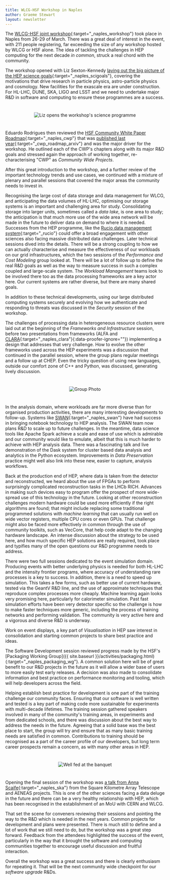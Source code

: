 ```yaml
---
title: WLCG-HSF Workshop in Naples
author: Graeme Stewart
layout: newsletter
---
```


The [WLCG-HSF joint workshop](https://indico.cern.ch/event/658060/overview){:target="_naples_workshop"}
took place in Naples from 26-29 of March. There was a great deal of interest
in the event, with 211 people registering, far exceeding the size of any
workshop hosted by WLCG or HSF alone. The idea
of tackling the challenges in HEP computing for the next decade *in common*,
struck a real chord with the community.

The workshop opened with Liz Sexton-Kennedy [laying out the big picture of
the HEP science goals](https://indico.cern.ch/event/658060/contributions/2844782/attachments/1622746/2582912/ScienceGoalsWLCG-HSFworkshop2018.pdf){:target="_naples_scigoals"},
covering the motivations that drive research in
particle physics, astro-particle physics and cosmology. New facilities for
the exascale era are under construction. For HL-LHC, DUNE, SKA, LIGO and LSST and we need to undertake
major R&D in software and computing to ensure these programmes
are a success.

<div style="text-align:center; padding:25px"><img src="{{ '/images/workshops/naples-ws-liz.jpg' | relative_url }}" alt="Liz opens the workshop's science programme" /></div>

Eduardo Rodrigues then reviewed the [HSF Community White Paper Roadmap](https://indico.cern.ch/event/658060/contributions/2876976/attachments/1622751/2582923/2018-03-26_WLCG-HSFWorkshopNaples.pdf){:target="_naples_cwp"}
that was [published last year](https://arxiv.org/abs/1712.06982){:target="_cwp_roadmap_arxiv"}
and was the major driver for the workshop. He outlined each of the CWP's
chapters along with its major R&D goals and stressed again the approach
of working together, re-characterising "CWP" as *Community Wide Projects*.

After this great introduction to the workshop, and a further review of the important
technology trends and use cases, we continued with a mixture of
plenary and parallel sessions that covered the major areas the community
needs to invest in.

Recognising the large cost of data storage and data management for WLCG,
and anticipating the data volumes of HL-LHC, optimising our storage
systems is an important and challenging area for study. Consolidating storage into larger units,
sometimes called a *data lake*, is one area to study; the anticipation
is that much more use of the wide area network will be made in the future
to deliver data on demand to where it is needed. Successes from the HEP programme,
like the [Rucio data management system](https://rucio.cern.ch/){:target="_rucio"}
could offer a broad engagement with other sciences also facing massive
distributed data challenges. Later technical sessions dived into the details.
There will be a strong coupling to how we can actually characterise
and measure the effectiveness of our workloads on our grid infrastructures,
which the two sessions of the *Performance and Cost Modeling* group looked
at. There will be a lot of follow up to define the real R&D goals as well
as the way to measure success in such a complex coupled and large-scale
system. The *Workload Management* teams look to be involved there too
as the data processing frameworks are a key actor here. Our current systems
are rather diverse, but there are many shared goals.

In addition to these technical developments, using our large distributed computing
systems securely and evolving how we authenticate and responding to threats
was discussed in the *Security* session of the workshop.

The challenges of processing data in heterogeneous resource clusters were laid out
at the beginning of the *Frameworks and Infrastructure* session, before two presentations
from frameworks (ALFA
and [CLARA](http://claraweb.jlab.org/clara/){:target="_naples_clara"}{:data-proofer-ignore=""}) implementing a design that addresses that very
challenge. How to evolve the other frameworks used across the HEP experiments
was a discussion that continued in the parallel session, where the group
plans regular meetings and a follow up at CHEP. Even the tricky question
of using new languages, outside our comfort zone of C++ and Python, was
discussed, generating lively discussion.

<div style="text-align:center; padding:25px"><img src="{{ '/images/workshops/naples-ws-group-photo.jpg' | relative_url }}" alt="Group Photo" /></div>

In the analysis domain, where workloads are far more diverse than for organised
production activities, there are many interesting developments to follow-up.
Systems like [SWAN](https://swan.web.cern.ch/){:target="_naples_swan"} have had success in bringing notebook technology to
HEP analysis. The SWAN team now plans R&D to scale up to future challenges. In
the meantime, data science tools like Apache Spark achieve a
scale and ease of use which is admirable and our community would like
to emulate, albeit that this is much harder to achieve with HEP
analysis data. There was a fascinating talk and live demonstration of the Dask
system for cluster based data analysis and analytics in the Python ecosystem.
Improvements in *Data Preservation* practice might well also link into
these new, easier to capture, analysis workflows.

Back at the production end of HEP, where data is taken from the detector
and reconstructed, we heard about the use of FPGAs to perform surprisingly
complicated reconstruction tasks in the LHCb RICH. Advances in making such
devices easy to program offer the prospect of more wide-spread use
of this technology in the future. Looking at other reconstruction challenges
modern hardware could be used more efficiently if the right algorithms
are found; that might include replacing some traditional programmed
solutions with *machine learning* that can usually run well on
wide vector registers, multiple CPU cores or even GPUs. That challenge might also be
faced more effectively in common through the use of community toolkits,
such as VecCore, that help code adapt to the changing hardware landscape.
An intense discussion about the strategy to be used here, and how much specific HEP solutions
are really required, took place and typifies many of the open questions
our R&D programme needs to address.

There were two full sessions dedicated to the event simulation domain.
Producing events with better underlying physics is needed for both
HL-LHC and the intensity frontier programs, where accuracy of understanding
rare processes is a key to success. In addition, there is a need to speed
up simulation. This takes a few forms, such as better use of current hardware,
tested via the GeantV R&D line, and the use of approximate techniques that reproduce
complex processes more cheaply. Machine learning again looks very promising
here, particularly for calorimeter simulation. Past fast simulation efforts
have been very detector specific so the challenge is how to make faster
techniques more generic, including the process of training networks and
performing validation. The community is very active here and a vigorous
and diverse R&D is underway.

Work on event displays, a key part of *Visualisation* in HEP saw interest
in consolidation and starting common projects to share best practice and
ideas.

The Software Development session reviewed progress made by the
HSF's [Packaging Working Group]({{ site.baseurl }}/activities/packaging.html){:target="_naples_packaging_wg"}. A common
solution here will be of great benefit to our R&D projects in the future
as it will allow a wider base of users to more easily test early
releases. A decision was also made to consolidate information and best
practice on performance monitoring and tooling, which will help developers
across the field.

Helping establish best practice for development is one part of the training
challenge our community faces. Ensuring that our software is well written
and tested is a key part of making code more sustainable for experiments
with multi-decade lifetimes. The training session gathered speakers
involved in many of the community's training areas, in experiments and
from dedicated schools, and there was discussion about the best way to address the
needs in the future. Agreeing that a solid base was the best place
to start, the group will try and ensure that as many basic training needs
are satisfied in common. Contributions to training should be recognised
as a part of the career profile of our developers, but long term career
prospects remain a concern, as with many other areas in HEP.

<div style="text-align:center; padding:25px"><img src="{{ '/images/workshops/naples-ws-banquet.jpg' | relative_url }}" alt="Well fed at the banquet" /></div>

Opening the final session of the workshop was
[a talk from Anna Scaife](https://indico.cern.ch/event/658060/contributions/2940455/attachments/1625101/2587580/WLCG-180329.pdf){:target="_naples_ska"}
from the Square Kilometre Array Telescope and AENEAS projects. This is
one of the other sciences facing a data deluge in the future and there
can be a very healthy relationship with HEP, which has been recognised
in the establishment of an MoU with CERN and WLCG.

That set the scene for conveners reviewing their sessions and pointing
the way to the R&D which is needed in the next years. Common projects
for development and plans were presented. There is much still to define
and a lot of work that we still need to do, but the workshop was a
great step forward. Feedback from the attendees
highlighted the success of the event, particularly in the way that
it brought the software and computing communities together to encourage
useful discussion and fruitful interaction.

Overall the workshop was a great success and there is clearly enthusiasm for
repeating it. That will be the next community wide checkpoint for
our *software upgrade* R&Ds.
